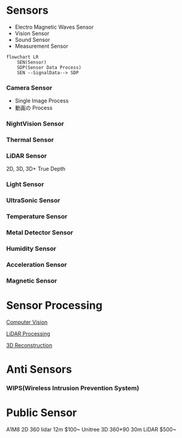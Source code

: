 # Sensors
* Electro Magnetic Waves Sensor
* Vision Sensor
* Sound Sensor
* Measurement Sensor
```mermaid
flowchart LR
    SEN(Sensor)
    SDP(Sensor Data Process)
    SEN --SignalData--> SDP
```
### Camera Sensor
* Single Image Process
* 動画の Process
### NightVision Sensor
### Thermal Sensor
### LiDAR Sensor
2D, 3D, 3D+ True Depth
### Light Sensor
### UltraSonic Sensor
### Temperature Sensor
### Metal Detector Sensor
### Humidity Sensor
### Acceleration Sensor
### Magnetic Sensor

# Sensor Processing
[Computer Vision](ComputerVision.md)

[LiDAR Processing](LiDarProcessing.md)

[3D Reconstruction](3DReconstruction.md)

# Anti Sensors
### WIPS(Wireless Intrusion Prevention System)



# Public Sensor 

A1M8 2D 360 lidar 12m $100~
Unitree 3D 360*90 30m LiDAR $500~
